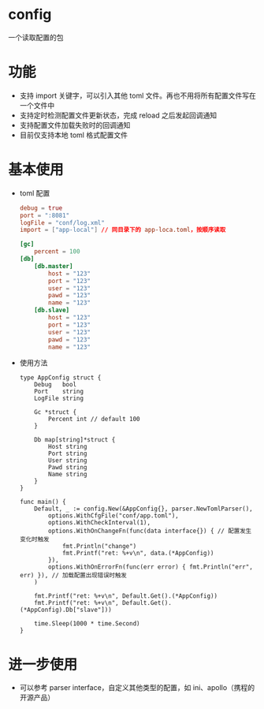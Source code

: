 # config
一个读取配置的包

# 功能
 - 支持 import 关键字，可以引入其他 toml 文件。再也不用将所有配置文件写在一个文件中
 - 支持定时检测配置文件更新状态，完成 reload 之后发起回调通知
 - 支持配置文件加载失败时的回调通知
 - 目前仅支持本地 toml 格式配置文件

# 基本使用
 - toml 配置
 
 	```toml
	debug = true
	port = ":8081"
	logFile = "conf/log.xml"
	import = ["app-local"] // 同目录下的 app-loca.toml，按顺序读取

	[gc]
		percent = 100
	[db]
		[db.master]
			host = "123"
			port = "123"
			user = "123"
			pawd = "123"
			name = "123"
		[db.slave]
			host = "123"
			port = "123"
			user = "123"
			pawd = "123"
			name = "123"
 	```

- 使用方法

	```golang
    type AppConfig struct {
        Debug   bool
        Port    string
        LogFile string

        Gc *struct {
            Percent int // default 100
        }

        Db map[string]*struct {
            Host string
            Port string
            User string
            Pawd string
            Name string
        }
    }

	func main() {
		Default, _ := config.New(&AppConfig{}, parser.NewTomlParser(),
			options.WithCfgFile("conf/app.toml"),
			options.WithCheckInterval(1),
			options.WithOnChangeFn(func(data interface{}) { // 配置发生变化时触发
				fmt.Println("change")
				fmt.Printf("ret: %+v\n", data.(*AppConfig))
			}),
			options.WithOnErrorFn(func(err error) { fmt.Println("err", err) }), // 加载配置出现错误时触发
		)
		
		fmt.Printf("ret: %+v\n", Default.Get().(*AppConfig))
		fmt.Printf("ret: %+v\n", Default.Get().(*AppConfig).Db["slave"]))
		
		time.Sleep(1000 * time.Second)
    }
	```

# 进一步使用
 - 可以参考 parser interface，自定义其他类型的配置，如 ini、apollo（携程的开源产品）
